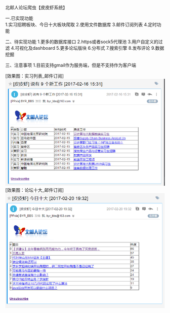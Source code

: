 
北邮人论坛爬虫【皮皮虾系统】

一.已实现功能  
1.实习招聘板块、今日十大板块爬取
2.使用文件数据库
3.邮件订阅列表
4.定时功能

二、待实现功能
1.更多的数据库接口
2.https或者sock5代理池
3.用户自定义的过滤
4.可视化及dashboard
5.更多论坛版块
6.分布式
7.搜索引擎
8.发布评论
9.数据挖掘


三、注意事项
1.目前支持gmail作为服务端，但是不支持作为客户端

[效果图：实习列表_邮件订阅]
![image](https://github.com/Dogless-plus/BYR_BBS_Spider/blob/master/capture/im1.PNG)
[效果图：论坛十大_邮件订阅]
![image](https://github.com/Dogless-plus/BYR_BBS_Spider/blob/master/capture/topten.PNG)


